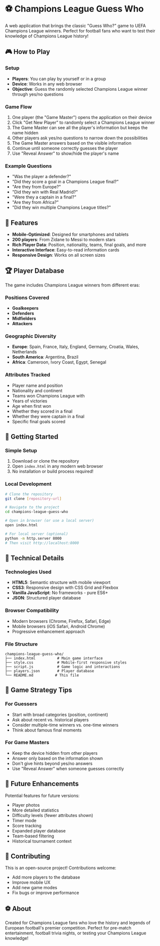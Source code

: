 # ⚽ Champions League Guess Who

A web application that brings the classic "Guess Who?" game to UEFA Champions League winners. Perfect for football fans who want to test their knowledge of Champions League history!

## 🎮 How to Play

### Setup
- **Players**: You can play by yourself or in a group
- **Device**: Works in any web browser
- **Objective**: Guess the randomly selected Champions League winner through yes/no questions

### Game Flow
1. One player (the "Game Master") opens the application on their device
2. Click "Get New Player" to randomly select a Champions League winner
3. The Game Master can see all the player's information but keeps the name hidden
4. Other players ask yes/no questions to narrow down the possibilities
5. The Game Master answers based on the visible information
6. Continue until someone correctly guesses the player
7. Use "Reveal Answer" to show/hide the player's name

### Example Questions
- "Was the player a defender?"
- "Did they score a goal in a Champions League final?"
- "Are they from Europe?"
- "Did they win with Real Madrid?"
- "Were they a captain in a final?"
- "Are they from Africa?"
- "Did they win multiple Champions League titles?"

## 📱 Features

- **Mobile-Optimized**: Designed for smartphones and tablets
- **200 players**: From Zidane to Messi to modern stars
- **Rich Player Data**: Position, nationality, teams, final goals, and more
- **Interactive Interface**: Easy-to-read information cards
- **Responsive Design**: Works on all screen sizes

## 🏆 Player Database

The game includes Champions League winners from different eras:

### Positions Covered
- **Goalkeepers**
- **Defenders**
- **Midfielders**
- **Attackers**

### Geographic Diversity
- **Europe**: Spain, France, Italy, England, Germany, Croatia, Wales, Netherlands
- **South America**: Argentina, Brazil
- **Africa**: Cameroon, Ivory Coast, Egypt, Senegal

### Attributes Tracked
- Player name and position
- Nationality and continent
- Teams won Champions League with
- Years of victories
- Age when first won
- Whether they scored in a final
- Whether they were captain in a final
- Specific final goals scored

## 🚀 Getting Started

### Simple Setup
1. Download or clone the repository
2. Open `index.html` in any modern web browser
3. No installation or build process required!

### Local Development
```bash
# Clone the repository
git clone [repository-url]

# Navigate to the project
cd champions-league-guess-who

# Open in browser (or use a local server)
open index.html

# For local server (optional)
python -m http.server 8000
# Then visit http://localhost:8000
```

## 🔧 Technical Details

### Technologies Used
- **HTML5**: Semantic structure with mobile viewport
- **CSS3**: Responsive design with CSS Grid and Flexbox
- **Vanilla JavaScript**: No frameworks - pure ES6+
- **JSON**: Structured player database

### Browser Compatibility
- Modern browsers (Chrome, Firefox, Safari, Edge)
- Mobile browsers (iOS Safari, Android Chrome)
- Progressive enhancement approach

### File Structure
```
champions-league-guess-who/
├── index.html          # Main game interface
├── style.css           # Mobile-first responsive styles
├── script.js           # Game logic and interactions
├── players.json        # Player database
└── README.md          # This file
```

## 🎯 Game Strategy Tips

### For Guessers
- Start with broad categories (position, continent)
- Ask about recent vs. historical players
- Consider multiple-time winners vs. one-time winners
- Think about famous final moments

### For Game Masters
- Keep the device hidden from other players
- Answer only based on the information shown
- Don't give hints beyond yes/no answers
- Use "Reveal Answer" when someone guesses correctly

## 🚀 Future Enhancements

Potential features for future versions:
- Player photos
- More detailed statistics
- Difficulty levels (fewer attributes shown)
- Timer mode
- Score tracking
- Expanded player database
- Team-based filtering
- Historical tournament context

## 🤝 Contributing

This is an open-source project! Contributions welcome:
- Add more players to the database
- Improve mobile UX
- Add new game modes
- Fix bugs or improve performance

## ⚽ About

Created for Champions League fans who love the history and legends of European football's premier competition. Perfect for pre-match entertainment, football trivia nights, or testing your Champions League knowledge!